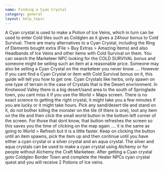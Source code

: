 ```yaml
---
name: Finding a Cyan Crystal
category: general
layout: help_topic
---
```

A Cyan crystal is used to make a Potion of Ice Veins, which in turn can be used to enter Cold tiles such as Coldglen as it gives a 24hour bonus to Cold Survival. There are many alternatives to a Cyan Crystal, including the Ring of Elements bought extra (File > Buy Extras > Amazing Items) and also Headbands of Ice Veins and other items with Cold Survival on them. You can search the Marketeer NPC looking for the COLD SURVIVAL bonus and someone might be selling such an item at a reasonable price. Someone may also be selling a Cyan Crystal on the marketeer you never know .... However if you cant find a Cyan Crystal or item with Cold Survival bonus on it, this guide will tell you how to get one. Cyan Crystals like herbs, only spawn on one type of terrain in the case of Crystals that is the Desert envrionment. In Knotwood Valley there is a big desert/sand area to the south of Springlade town, you cant miss it if you use the World > Maps screen. There is no exact science to getting the right crystal, it might take you a few minutes if you are lucky or it might take hours. Pick any sand/desert tile and stand on it, do not bother killing the monster on the tile (if there is one), loot any item on the tile and then click the small world button in the bottom left corner of the screen. For those that dont know, that button refreshes the screen so this saves you the time of clicking on the map again .... it is the same as going to World > Refresh but it is a little faster. Keep on clicking the button until an item spawns, pick the item up and then continue until you have either a cyan crystal or a silver crystal and an aqua crystal. The silver and aqua crystals can be used to make a cyan crystal using Alchemy or for people without Alchemy the Craft Marketeer. After getting a Cyan crystal goto Coldglen Border Town and complete the Healer NPCs cyan crystal quest and you will receive 2 Potions of Ice veins.